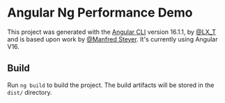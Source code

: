 # Angular Ng Performance Demo

This project was generated with the [Angular CLI](https://github.com/angular/angular-cli) version 16.1.1, by [@LX_T](https://twitter.com/LX_T) and is based upon work by [@Manfred Steyer](https://twitter.com/ManfredSteyer). It's currently using Angular V16.

## Build

Run `ng build` to build the project. The build artifacts will be stored in the `dist/` directory.
